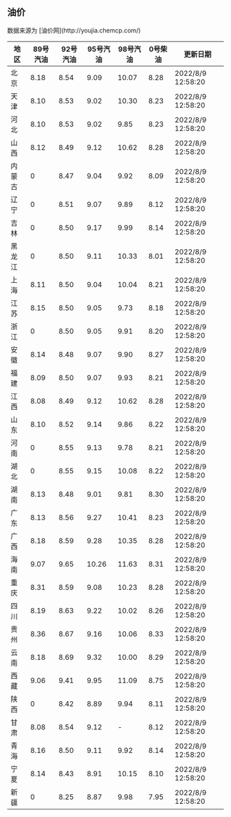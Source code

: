 
<!DOCTYPE html>
<html lang="zh-cn">
<head>
<link href="https://cdn.jsdelivr.net/gh/RookieFanzk/link/github.css" rel="stylesheet">
</head>

<body>
<h2>油价</h2>
<p>数据来源为 [油价网](http://youjia.chemcp.com/) </p>
<table>
<thead>
<tr>
<th>地区</th>
<th>89号汽油</th>
<th>92号汽油</th>
<th>95号汽油</th>
<th>98号汽油</th>
<th>0号柴油</th>
<th>更新日期</th>
</tr>
</thead>
<tbody>
<tr>
<td>北京</td>
<td>8.18</td>
<td>8.54</td>
<td>9.09</td>
<td>10.07</td>
<td>8.28</td>
<td>2022/8/9 12:58:20</td>
</tr>
<tr>
<td>天津</td>
<td>8.10</td>
<td>8.53</td>
<td>9.02</td>
<td>10.30</td>
<td>8.23</td>
<td>2022/8/9 12:58:20</td>
</tr>
<tr>
<td>河北</td>
<td>8.10</td>
<td>8.53</td>
<td>9.02</td>
<td>9.85</td>
<td>8.23</td>
<td>2022/8/9 12:58:20</td>
</tr>
<tr>
<td>山西</td>
<td>8.12</td>
<td>8.49</td>
<td>9.12</td>
<td>10.62</td>
<td>8.28</td>
<td>2022/8/9 12:58:20</td>
</tr>
<tr>
<td>内蒙古</td>
<td>0</td>
<td>8.47</td>
<td>9.04</td>
<td>9.92</td>
<td>8.09</td>
<td>2022/8/9 12:58:20</td>
</tr>
<tr>
<td>辽宁</td>
<td>0</td>
<td>8.51</td>
<td>9.07</td>
<td>9.89</td>
<td>8.12</td>
<td>2022/8/9 12:58:20</td>
</tr>
<tr>
<td>吉林</td>
<td>0</td>
<td>8.50</td>
<td>9.17</td>
<td>9.99</td>
<td>8.14</td>
<td>2022/8/9 12:58:20</td>
</tr>
<tr>
<td>黑龙江</td>
<td>0</td>
<td>8.50</td>
<td>9.11</td>
<td>10.33</td>
<td>8.01</td>
<td>2022/8/9 12:58:20</td>
</tr>
<tr>
<td>上海</td>
<td>8.11</td>
<td>8.50</td>
<td>9.04</td>
<td>10.04</td>
<td>8.21</td>
<td>2022/8/9 12:58:20</td>
</tr>
<tr>
<td>江苏</td>
<td>8.15</td>
<td>8.50</td>
<td>9.05</td>
<td>9.73</td>
<td>8.18</td>
<td>2022/8/9 12:58:20</td>
</tr>
<tr>
<td>浙江</td>
<td>0</td>
<td>8.50</td>
<td>9.05</td>
<td>9.91</td>
<td>8.20</td>
<td>2022/8/9 12:58:20</td>
</tr>
<tr>
<td>安徽</td>
<td>8.14</td>
<td>8.48</td>
<td>9.07</td>
<td>9.90</td>
<td>8.27</td>
<td>2022/8/9 12:58:20</td>
</tr>
<tr>
<td>福建</td>
<td>8.09</td>
<td>8.50</td>
<td>9.07</td>
<td>9.93</td>
<td>8.21</td>
<td>2022/8/9 12:58:20</td>
</tr>
<tr>
<td>江西</td>
<td>8.08</td>
<td>8.49</td>
<td>9.12</td>
<td>10.62</td>
<td>8.28</td>
<td>2022/8/9 12:58:20</td>
</tr>
<tr>
<td>山东</td>
<td>8.10</td>
<td>8.52</td>
<td>9.14</td>
<td>9.86</td>
<td>8.22</td>
<td>2022/8/9 12:58:20</td>
</tr>
<tr>
<td>河南</td>
<td>0</td>
<td>8.55</td>
<td>9.13</td>
<td>9.78</td>
<td>8.21</td>
<td>2022/8/9 12:58:20</td>
</tr>
<tr>
<td>湖北</td>
<td>0</td>
<td>8.55</td>
<td>9.15</td>
<td>10.08</td>
<td>8.22</td>
<td>2022/8/9 12:58:20</td>
</tr>
<tr>
<td>湖南</td>
<td>8.13</td>
<td>8.48</td>
<td>9.01</td>
<td>9.81</td>
<td>8.30</td>
<td>2022/8/9 12:58:20</td>
</tr>
<tr>
<td>广东</td>
<td>8.13</td>
<td>8.56</td>
<td>9.27</td>
<td>10.41</td>
<td>8.23</td>
<td>2022/8/9 12:58:20</td>
</tr>
<tr>
<td>广西</td>
<td>8.18</td>
<td>8.59</td>
<td>9.28</td>
<td>10.35</td>
<td>8.28</td>
<td>2022/8/9 12:58:20</td>
</tr>
<tr>
<td>海南</td>
<td>9.07</td>
<td>9.65</td>
<td>10.26</td>
<td>11.63</td>
<td>8.31</td>
<td>2022/8/9 12:58:20</td>
</tr>
<tr>
<td>重庆</td>
<td>8.31</td>
<td>8.59</td>
<td>9.08</td>
<td>10.23</td>
<td>8.28</td>
<td>2022/8/9 12:58:20</td>
</tr>
<tr>
<td>四川</td>
<td>8.19</td>
<td>8.63</td>
<td>9.22</td>
<td>10.02</td>
<td>8.26</td>
<td>2022/8/9 12:58:20</td>
</tr>
<tr>
<td>贵州</td>
<td>8.36</td>
<td>8.67</td>
<td>9.16</td>
<td>10.06</td>
<td>8.33</td>
<td>2022/8/9 12:58:20</td>
</tr>
<tr>
<td>云南</td>
<td>8.18</td>
<td>8.69</td>
<td>9.32</td>
<td>10.00</td>
<td>8.29</td>
<td>2022/8/9 12:58:20</td>
</tr>
<tr>
<td>西藏</td>
<td>9.06</td>
<td>9.41</td>
<td>9.95</td>
<td>11.09</td>
<td>8.75</td>
<td>2022/8/9 12:58:20</td>
</tr>
<tr>
<td>陕西</td>
<td>0</td>
<td>8.42</td>
<td>8.89</td>
<td>9.94</td>
<td>8.11</td>
<td>2022/8/9 12:58:20</td>
</tr>
<tr>
<td>甘肃</td>
<td>8.08</td>
<td>8.54</td>
<td>9.12</td>
<td>-</td>
<td>8.12</td>
<td>2022/8/9 12:58:20</td>
</tr>
<tr>
<td>青海</td>
<td>8.16</td>
<td>8.50</td>
<td>9.11</td>
<td>9.92</td>
<td>8.14</td>
<td>2022/8/9 12:58:20</td>
</tr>
<tr>
<td>宁夏</td>
<td>8.14</td>
<td>8.43</td>
<td>8.91</td>
<td>10.15</td>
<td>8.10</td>
<td>2022/8/9 12:58:20</td>
</tr>
<tr>
<td>新疆</td>
<td>0</td>
<td>8.25</td>
<td>8.87</td>
<td>9.98</td>
<td>7.95</td>
<td>2022/8/9 12:58:20</td>
</tr>
</tbody>
</table>
</body>
</html>
